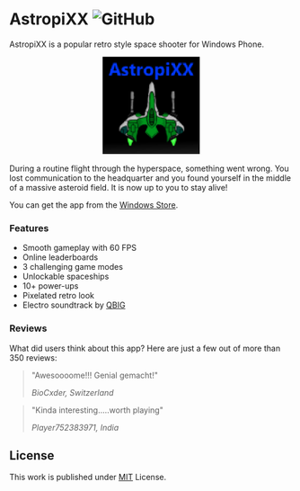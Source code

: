 # AstropiXX ![GitHub](https://img.shields.io/github/license/b3nk4n/astropixx-game)

AstropiXX is a popular retro style space shooter for Windows Phone.

<p align="center">
    <img alt="App Logo" src="AstropiXX/AstropiXX/Background.png">
</p>

During a routine flight through the hyperspace, something went wrong. You lost communication to the headquarter and you found yourself in the middle of a massive asteroid field. It is now up to you to stay alive!

You can get the app from the [Windows Store](http://windowsphone.com/s?appId=8ed6a448-5864-4579-ad73-a5efc209760a).

### Features
- Smooth gameplay with 60 FPS
- Online leaderboards
- 3 challenging game modes
- Unlockable spaceships
- 10+ power-ups
- Pixelated retro look
- Electro soundtrack by [QBIG](https://www.facebook.com/thomasqbig)

### Reviews

What did users think about this app? Here are just a few out of more than 350 reviews:

> "Awesoooome!!! Genial gemacht!"
>
> _BioCxder, Switzerland_

> "Kinda interesting.....worth playing"
>
> _Player752383971, India_

## License

This work is published under [MIT][mit] License.

[mit]: https://github.com/b3nk4n/astropixx-game/blob/main/LICENSE
